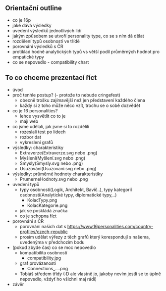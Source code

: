## Orientační outline

- co je 16p
- jaké dává výsledky
- uvedení výsledků jednotlivých lidí
- jakým způsobem se utvoří personality type, co se s ním dá dělat
- rozdělení typů osobností ve třídě
- porovnání výsledků s ČR
- protiklad hodně analytických typů vs větší podíl průměrných hodnot pro empatické typy
- co se nepovedlo - compatibility chart

## To co chceme prezentací říct

- úvod
- proč tenhle postup?
  (- protože to nebude cringefest)
  - obecně trošku zajímavější než jen představení každého člena
  - každý si z toho může něco vzít, trochu se o sobě dozvědět
- co je 16 personalities?
  - lehce vysvětlit co to je
  - mají web
- co jsme udělali, jak jsme si to rozdělili
  - rozeslali test po lidech
  - rozbor dat
  - vykreslení grafů
- výsledky: charakteristiky
  - Extraverze(Extraverze.svg nebo .png)
  - Myšlení(Myšlení.svg nebo .png)
  - Smysly(Smysly.svg nebo .png)
  - Usuzování(Usuzovani.svg nebo .png)
- výsledky: průměrné hodnoty charakteristiky
  - PrumerneHodnoty.svg nebo .png
- uvedení typů
  - typy osobností(Logik, Architekt, Bavič..), typy kategorií osobností(Analytické typy, diplomatické typy,..)
    - KolacTypy.png
    - KolacKategorie.png
  - jak se poskládá značka
  - co je schopna říct
- porovnání s ČR
  - porovnání našich dat s https://www.16personalities.com/country-profiles/czech-republic
  - prosím udělat výřezy z těch grafů který korespondují s našema, uvedenýma v předchozím bodu
- (pokud zbyde čas) co se moc nepovedlo
  - kompatibilita osobností
    - compatibility.jpg
  - graf provázanosti
    - Connections\_....png
  - Tobiáš středem třídy (:D ale vlastně jo, jakoby nevím jestli se to úplně nepovedlo, vždyť ho všichni maj rádi)
- závěr

